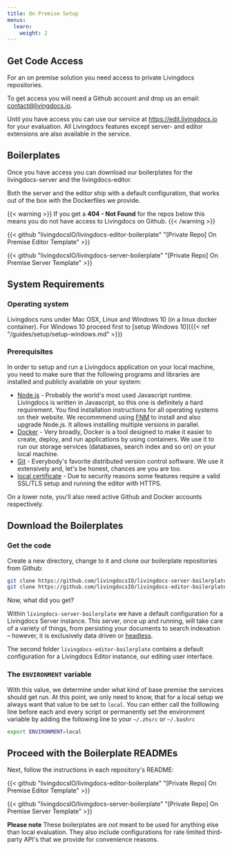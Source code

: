 ```yaml
---
title: On Premise Setup
menus:
  learn:
    weight: 2
---
```


## Get Code Access

For an on premise solution you need access to private Livingdocs repositories.

To get access you will need a Github account and drop us an email: <contact@livingdocs.io>.

Until you have access you can use our service at <https://edit.livingdocs.io> for your evaluation. All Livingdocs features except server- and editor extensions are also available in the service.


## Boilerplates

Once you have access you can download our boilerplates for the livingdocs-server and the livingdocs-editor.

Both the server and the editor ship with a default configuration, that works out of the box with the Dockerfiles we provide.

{{< warning >}}
  If you get a <strong>404 - Not Found</strong> for the repos below this means you do not have access to Livingdocs on Github.
{{< /warning >}}

{{< github "livingdocsIO/livingdocs-editor-boilerplate" "[Private Repo] On Premise Editor Template" >}}

{{< github "livingdocsIO/livingdocs-server-boilerplate" "[Private Repo] On Premise Server Template" >}}


## System Requirements

### Operating system

Livingdocs runs under Mac OSX, Linux and Windows 10 (in a linux docker container). For Windows 10 proceed first to [setup Windows 10]({{< ref "/guides/setup/setup-windows.md" >}})

### Prerequisites

In order to setup and run a Livingdocs application on your local machine, you need to make sure that the following programs and libraries are installed and publicly available on your system:

- [Node.js](https://nodejs.org) - Probably the world's most used Javascript runtime. Livingdocs is written in Javascript, so this one is definitely a hard requirement. You find installation instructions for all operating systems on their website. We recommmend using [FNM](https://github.com/Schniz/fnm) to install and also upgrade Node.js. It allows installing multiple versions in parallel.
- [Docker](https://docs.docker.com/get-started/) - Very broadly, Docker is a tool designed to make it easier to create, deploy, and run applications by using containers. We use it to run our storage services (databases, search index and so on) on your local machine.
- [Git](https://git-scm.com/book/en/v2/Getting-Started-Installing-Git) - Everybody's favorite distributed version control software. We use it extensively and, let's be honest, chances are you are too.
- [local certificate](https://github.com/livingdocsIO/livingdocs-editor/blob/master/config/cert.js) - Due to security reasons some features require a valid SSL/TLS setup and running the editor with HTTPS.

On a lower note, you'll also need active Github and Docker accounts respectively.

## Download the Boilerplates

### Get the code

Create a new directory, change to it and clone our boilerplate repositories from Github:

```bash
git clone https://github.com/livingdocsIO/livingdocs-server-boilerplate
git clone https://github.com/livingdocsIO/livingdocs-editor-boilerplate
```

Now, what did you get?

Within `livingdocs-server-boilerplate` we have a default configuration for a Livingdocs Server instance. This server, once up and running, will take care of a variety of things, from persisting your documents to search indexation – however, it is exclusively data driven or [headless](https://en.wikipedia.org/wiki/Headless_software).

The second folder `livingdocs-editor-boilerplate` contains a default configuration for a Livingdocs Editor instance, our editing user interface.

### The `ENVIRONMENT` variable

With this value, we determine under what kind of base premise the services should get run. At this point, we only need to know, that for a local setup we always want that value to be set to `local`.
You can either call the folllowing line before each and every script or permanently set the environment variable by adding the following line to your `~/.zhsrc` or `~/.bashrc`

```bash
export ENVIRONMENT=local
```


## Proceed with the Boilerplate READMEs

Next, follow the instructions in each repository's README:

{{< github "livingdocsIO/livingdocs-editor-boilerplate" "[Private Repo] On Premise Editor Template" >}}

{{< github "livingdocsIO/livingdocs-server-boilerplate" "[Private Repo] On Premise Server Template" >}}


**Please note**
These boilerplates are _not_ meant to be used for anything else than local evaluation. They also include configurations for rate limited third-party API's that we provide for convenience reasons.

